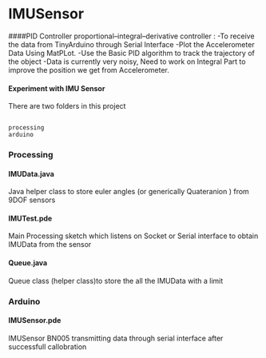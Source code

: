 # IMUSensor

####PID Controller
proportional–integral–derivative controller : 
-To receive the data from TinyArduino through Serial Interface
-Plot the Accelerometer Data Using MatPLot.
-Use the Basic PID algorithm to track the trajectory of the object
-Data is currently very noisy, Need to work on Integral Part to improve the position we get from Accelerometer.

#### Experiment with IMU Sensor 

There are two folders in this project 

````

processing 
arduino 

````


### Processing 

####  IMUData.java	

Java helper class to store euler angles (or generically Quateranion ) from 9DOF sensors 


#### IMUTest.pde	

Main Processing sketch which listens on Socket or Serial interface to obtain IMUData from the sensor 

#### Queue.java
Queue class (helper class)to store the all the IMUData with a limit



### Arduino 

#### IMUSensor.pde 

IMUSensor BN005 transmitting data through serial interface after successfull callobration 







